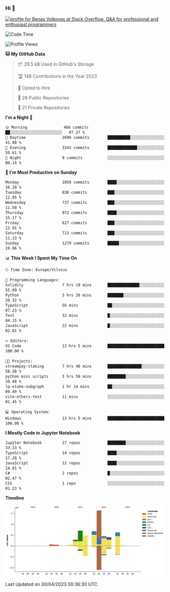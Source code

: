 ### Hi 👋
<a href="https://stackoverflow.com/users/14954249/benas-volkovas"><img src="https://stackoverflow.com/users/flair/14954249.png?theme=dark" width="208" height="58" alt="profile for Benas Volkovas at Stack Overflow, Q&amp;A for professional and enthusiast programmers" title="profile for Benas Volkovas at Stack Overflow, Q&amp;A for professional and enthusiast programmers"></a>

<!--START_SECTION:waka-->
![Code Time](http://img.shields.io/badge/Code%20Time-1%2C416%20hrs%2057%20mins-blue)

![Profile Views](http://img.shields.io/badge/Profile%20Views-0-blue)

**🐱 My GitHub Data** 

> 📦 29.5 kB Used in GitHub's Storage 
 > 
> 🏆 148 Contributions in the Year 2023
 > 
> 💼 Opted to Hire
 > 
> 📜 28 Public Repositories 
 > 
> 🔑 21 Private Repositories 
 > 
**I'm a Night 🦉** 

```text
🌞 Morning                466 commits         ██░░░░░░░░░░░░░░░░░░░░░░░   07.27 % 
🌆 Daytime                2690 commits        ██████████░░░░░░░░░░░░░░░   41.98 % 
🌃 Evening                3243 commits        █████████████░░░░░░░░░░░░   50.61 % 
🌙 Night                  9 commits           ░░░░░░░░░░░░░░░░░░░░░░░░░   00.14 % 
```
📅 **I'm Most Productive on Sunday** 

```text
Monday                   1050 commits        ████░░░░░░░░░░░░░░░░░░░░░   16.39 % 
Tuesday                  830 commits         ███░░░░░░░░░░░░░░░░░░░░░░   12.95 % 
Wednesday                737 commits         ███░░░░░░░░░░░░░░░░░░░░░░   11.50 % 
Thursday                 972 commits         ████░░░░░░░░░░░░░░░░░░░░░   15.17 % 
Friday                   827 commits         ███░░░░░░░░░░░░░░░░░░░░░░   12.91 % 
Saturday                 713 commits         ███░░░░░░░░░░░░░░░░░░░░░░   11.13 % 
Sunday                   1279 commits        █████░░░░░░░░░░░░░░░░░░░░   19.96 % 
```


📊 **This Week I Spent My Time On** 

```text
🕑︎ Time Zone: Europe/Vilnius

💬 Programming Languages: 
Solidity                 7 hrs 19 mins       ██████████████░░░░░░░░░░░   55.99 % 
Python                   3 hrs 26 mins       ███████░░░░░░░░░░░░░░░░░░   26.32 % 
TypeScript               56 mins             ██░░░░░░░░░░░░░░░░░░░░░░░   07.23 % 
Text                     32 mins             █░░░░░░░░░░░░░░░░░░░░░░░░   04.15 % 
JavaScript               22 mins             █░░░░░░░░░░░░░░░░░░░░░░░░   02.81 % 

🔥 Editors: 
VS Code                  13 hrs 5 mins       █████████████████████████   100.00 % 

🐱‍💻 Projects: 
streampay-staking        7 hrs 40 mins       ███████████████░░░░░░░░░░   58.58 % 
python mini scripts      3 hrs 59 mins       ████████░░░░░░░░░░░░░░░░░   30.48 % 
lp-stake-subgraph        1 hr 14 mins        ██░░░░░░░░░░░░░░░░░░░░░░░   09.49 % 
vite-ethers-test         11 mins             ░░░░░░░░░░░░░░░░░░░░░░░░░   01.45 % 

💻 Operating System: 
Windows                  13 hrs 5 mins       █████████████████████████   100.00 % 
```

**I Mostly Code in Jupyter Notebook** 

```text
Jupyter Notebook         27 repos            ████████░░░░░░░░░░░░░░░░░   33.33 % 
TypeScript               14 repos            ████░░░░░░░░░░░░░░░░░░░░░   17.28 % 
JavaScript               12 repos            ████░░░░░░░░░░░░░░░░░░░░░   14.81 % 
C#                       2 repos             █░░░░░░░░░░░░░░░░░░░░░░░░   02.47 % 
CSS                      1 repo              ░░░░░░░░░░░░░░░░░░░░░░░░░   01.23 % 
```



**Timeline**

![Lines of Code chart](https://raw.githubusercontent.com/BenasVolkovas/BenasVolkovas/main/assets/bar_graph.png)


 Last Updated on 30/04/2023 00:36:30 UTC
<!--END_SECTION:waka-->
